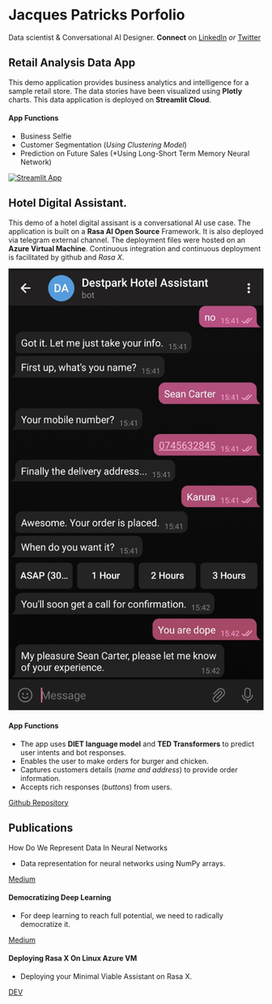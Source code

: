 # Jacques  Patricks Porfolio

Data scientist & Conversational AI Designer. **Connect** on [LinkedIn](https://www.linkedin.com/in/jacques-patricks-221963108) *or* [Twitter](https://www.twitter.com/jacquespatricks)


## Retail Analysis Data App

This demo application provides business analytics and intelligence for a sample retail store. The data stories have been visualized using **Plotly** charts. This data application is deployed on **Streamlit Cloud**.

#### App Functions

- Business Selfie
- Customer Segmentation (*Using Clustering Model*)
- Prediction on Future Sales (*Using Long-Short Term Memory Neural Network)

[![Streamlit App](https://static.streamlit.io/badges/streamlit_badge_black_white.svg)](https://share.streamlit.io/kanka-max/max-stream/main/max.py)


## Hotel Digital Assistant.

This demo of a hotel digital assisant is a conversational AI use case. The application is built on a **Rasa AI Open Source** Framework. It is also deployed via telegram external channel. The deployment files were hosted on an **Azure Virtual Machine**. Continuous integration and continuous deployment is facilitated by github and *Rasa X*.


![](/images/telegram0.jpg)


#### App Functions

- The app uses **DIET language model** and **TED Transformers** to predict user intents and bot responses.
- Enables the user to make orders for burger and chicken.
- Captures customers details (*name and address*) to provide order information.
- Accepts rich responses (*buttons*) from users.

[Github Repository](https://github.com/Kanka-max/Destina-in-Tokyo)


## Publications

How Do We Represent Data In Neural Networks
- Data representation for neural networks using NumPy arrays.

[Medium](https://dev.to/cocteau/locally-deploy-rasa-x-on-a-linux-azure-machine-1ffp)

#### Democratizing Deep Learning

- For deep learning to reach full potential, we need to radically democratize it.

[Medium](https://becominghuman.ai/what-is-democratizing-deep-learning-52be437d30be?gi=925395c40e97)

#### Deploying Rasa X On Linux Azure VM

- Deploying your Minimal Viable Assistant on Rasa X.

[DEV](https://dev.to/cocteau/locally-deploy-rasa-x-on-a-linux-azure-machine-1ffp)





